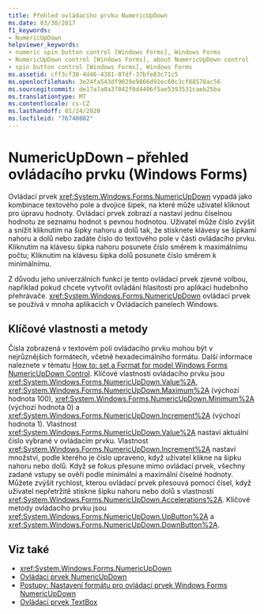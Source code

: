 ```yaml
---
title: Přehled ovládacího prvku NumericUpDown
ms.date: 03/30/2017
f1_keywords:
- NumericUpDown
helpviewer_keywords:
- numeric spin button control [Windows Forms], Windows Forms
- NumericUpDown control [Windows Forms], about NumericUpDown control
- spin button control [Windows Forms], Windows Forms
ms.assetid: cff3cf30-4d46-4381-87df-37bfe83c71c5
ms.openlocfilehash: 3e24fa543df9028e9866d91ec60c3cf88578ac56
ms.sourcegitcommit: de17a7a0a37042f0d4406f5ae5393531caeb25ba
ms.translationtype: MT
ms.contentlocale: cs-CZ
ms.lasthandoff: 01/24/2020
ms.locfileid: "76740802"
---
```

# <a name="numericupdown-control-overview-windows-forms"></a>NumericUpDown – přehled ovládacího prvku (Windows Forms)
Ovládací prvek <xref:System.Windows.Forms.NumericUpDown> vypadá jako kombinace textového pole a dvojice šipek, na které může uživatel kliknout pro úpravu hodnoty. Ovládací prvek zobrazí a nastaví jednu číselnou hodnotu ze seznamu hodnot s pevnou hodnotou. Uživatel může číslo zvýšit a snížit kliknutím na šipky nahoru a dolů tak, že stisknete klávesy se šipkami nahoru a dolů nebo zadáte číslo do textového pole v části ovládacího prvku. Kliknutím na klávesu šipka nahoru posunete číslo směrem k maximálnímu počtu; Kliknutím na klávesu šipka dolů posunete číslo směrem k minimálnímu.  
  
 Z důvodu jeho univerzálních funkcí je tento ovládací prvek zjevné volbou, například pokud chcete vytvořit ovládání hlasitosti pro aplikaci hudebního přehrávače. <xref:System.Windows.Forms.NumericUpDown> ovládací prvek se používá v mnoha aplikacích v Ovládacích panelech Windows.  
  
## <a name="key-properties-and-methods"></a>Klíčové vlastnosti a metody  
 Čísla zobrazená v textovém poli ovládacího prvku mohou být v nejrůznějších formátech, včetně hexadecimálního formátu. Další informace naleznete v tématu [How to: set a Format for model Windows Forms NumericUpDown Control](how-to-set-the-format-for-the-windows-forms-numericupdown-control.md). Klíčové vlastnosti ovládacího prvku jsou <xref:System.Windows.Forms.NumericUpDown.Value%2A>, <xref:System.Windows.Forms.NumericUpDown.Maximum%2A> (výchozí hodnota 100), <xref:System.Windows.Forms.NumericUpDown.Minimum%2A> (výchozí hodnota 0) a <xref:System.Windows.Forms.NumericUpDown.Increment%2A> (výchozí hodnota 1). Vlastnost <xref:System.Windows.Forms.NumericUpDown.Value%2A> nastaví aktuální číslo vybrané v ovládacím prvku. Vlastnost <xref:System.Windows.Forms.NumericUpDown.Increment%2A> nastaví množství, podle kterého je číslo upraveno, když uživatel klikne na šipku nahoru nebo dolů. Když se fokus přesune mimo ovládací prvek, všechny zadané vstupy se ověří podle minimální a maximální číselné hodnoty. Můžete zvýšit rychlost, kterou ovládací prvek přesouvá pomocí čísel, když uživatel nepřetržitě stiskne šipku nahoru nebo dolů s vlastností <xref:System.Windows.Forms.NumericUpDown.Accelerations%2A>. Klíčové metody ovládacího prvku jsou <xref:System.Windows.Forms.NumericUpDown.UpButton%2A> a <xref:System.Windows.Forms.NumericUpDown.DownButton%2A>.  
  
## <a name="see-also"></a>Viz také

- <xref:System.Windows.Forms.NumericUpDown>
- [Ovládací prvek NumericUpDown](numericupdown-control-windows-forms.md)
- [Postupy: Nastavení formátu pro ovládací prvek Windows Forms NumericUpDown](how-to-set-the-format-for-the-windows-forms-numericupdown-control.md)
- [Ovládací prvek TextBox](textbox-control-windows-forms.md)

